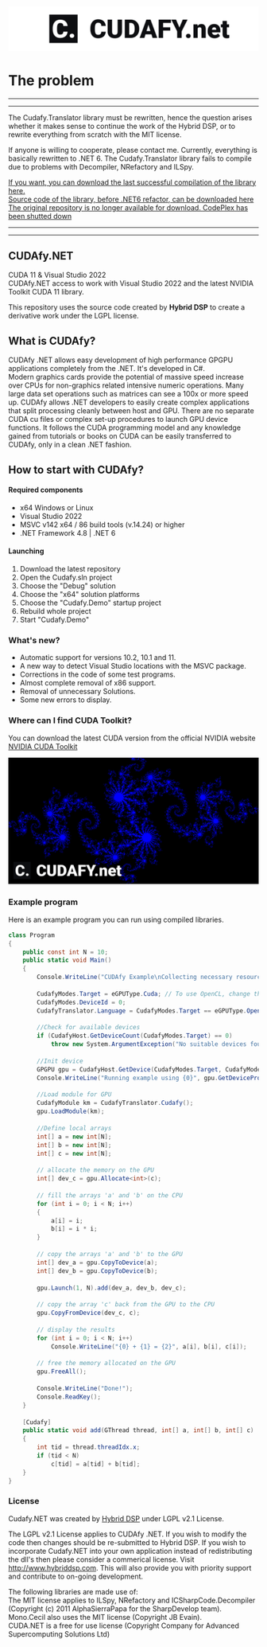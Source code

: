 ![Logo](https://github.com/lepoco/CUDAfy.NET/blob/master/.github/assets/cudafynet-banner.png?raw=true)


# The problem
<hr />
<hr />
The Cudafy.Translator library must be rewritten, hence the question arises whether it makes sense to continue the work of the Hybrid DSP, or to rewrite everything from scratch with the MIT license.  

If anyone is willing to cooperate, please contact me. Currently, everything is basically rewritten to .NET 6. The Cudafy.Translator library fails to compile due to problems with Decompiler, NRefactory and ILSpy.  

[If you want, you can download the last successful compilation of the library here.](https://github.com/lepoco/CUDAfy.NET/releases/tag/v.1.0.0)  
[Source code of the library, before .NET6 refactor, can be downloaded here](https://github.com/lepoco/CUDAfy.NET/archive/refs/tags/v.1.0.0.zip)  
[The original repository is no longer available for download. CodePlex has been shutted down](https://devblogs.microsoft.com/bharry/shutting-down-codeplex/)
<hr />
<hr />

## CUDAfy.NET  
CUDA 11 & Visual Studio 2022  
CUDAfy.NET access to work with Visual Studio 2022 and the latest NVIDIA Toolkit CUDA 11 library.  

This repository uses the source code created by **Hybrid DSP** to create a derivative work under the LGPL license.

## What is CUDAfy?
CUDAfy .NET allows easy development of high performance GPGPU applications completely from the .NET. It's developed in C#.  
Modern graphics cards provide the potential of massive speed increase over CPUs for non-graphics related intensive numeric operations. Many large data set operations such as matrices can see a 100x or more speed up. CUDAfy allows .NET developers to easily create complex applications that split processing cleanly between host and GPU. There are no separate CUDA cu files or complex set-up procedures to launch GPU device functions. It follows the CUDA programming model and any knowledge gained from tutorials or books on CUDA can be easily transferred to CUDAfy, only in a clean .NET fashion.

## How to start with CUDAfy?

#### Required components
- x64 Windows or Linux
- Visual Studio 2022
- MSVC v142 x64 / 86 build tools (v.14.24) or higher
- .NET Framework 4.8 | .NET 6

#### Launching
1. Download the latest repository
2. Open the Cudafy.sln project
3. Choose the "Debug" solution
4. Choose the "x64" solution platforms
5. Choose the "Cudafy.Demo" startup project
6. Rebuild whole project
7. Start "Cudafy.Demo"

### What's new?
- Automatic support for versions 10.2, 10.1 and 11.
- A new way to detect Visual Studio locations with the MSVC package.
- Corrections in the code of some test programs.
- Almost complete removal of x86 support.
- Removal of unnecessary Solutions.
- Some new errors to display.

### Where can I find CUDA Toolkit?
You can download the latest CUDA version from the official NVIDIA website
[NVIDIA CUDA Toolkit](https://developer.nvidia.com/cuda-downloads)

![Example program](https://github.com/lepoco/CUDAfy.NET/blob/master/.github/assets/cudafy-example.png?raw=true)

### Example program
Here is an example program you can run using compiled libraries.
```c#
class Program
{
    public const int N = 10;
    public static void Main()
    {
        Console.WriteLine("CUDAfy Example\nCollecting necessary resources...");

        CudafyModes.Target = eGPUType.Cuda; // To use OpenCL, change this enum
        CudafyModes.DeviceId = 0;
        CudafyTranslator.Language = CudafyModes.Target == eGPUType.OpenCL ? eLanguage.OpenCL : eLanguage.Cuda;

        //Check for available devices
        if (CudafyHost.GetDeviceCount(CudafyModes.Target) == 0)
            throw new System.ArgumentException("No suitable devices found.", "original");

        //Init device
        GPGPU gpu = CudafyHost.GetDevice(CudafyModes.Target, CudafyModes.DeviceId);
        Console.WriteLine("Running example using {0}", gpu.GetDeviceProperties(false).Name);

        //Load module for GPU
        CudafyModule km = CudafyTranslator.Cudafy();
        gpu.LoadModule(km);

        //Define local arrays
        int[] a = new int[N];
        int[] b = new int[N];
        int[] c = new int[N];

        // allocate the memory on the GPU
        int[] dev_c = gpu.Allocate<int>(c);

        // fill the arrays 'a' and 'b' on the CPU
        for (int i = 0; i < N; i++)
        {
            a[i] = i;
            b[i] = i * i;
        }

        // copy the arrays 'a' and 'b' to the GPU
        int[] dev_a = gpu.CopyToDevice(a);
        int[] dev_b = gpu.CopyToDevice(b);

        gpu.Launch(1, N).add(dev_a, dev_b, dev_c);

        // copy the array 'c' back from the GPU to the CPU
        gpu.CopyFromDevice(dev_c, c);

        // display the results
        for (int i = 0; i < N; i++)
            Console.WriteLine("{0} + {1} = {2}", a[i], b[i], c[i]);

        // free the memory allocated on the GPU
        gpu.FreeAll();

        Console.WriteLine("Done!");
        Console.ReadKey();
    }

    [Cudafy]
    public static void add(GThread thread, int[] a, int[] b, int[] c)
    {
        int tid = thread.threadIdx.x;
        if (tid < N)
            c[tid] = a[tid] + b[tid];
    }
}
```

### License
Cudafy.NET was created by [Hybrid DSP](http://hybriddsp.com/products/cudafynet/) under LGPL v2.1 License.  

The LGPL v2.1 License applies to CUDAfy .NET. If you wish to modify the code then changes should be re-submitted to Hybrid DSP. If you wish to incorporate Cudafy.NET into your own application instead of redistributing the dll's then please consider a commerical license. Visit http://www.hybriddsp.com. This will also provide you with priority support and contribute to on-going development.

The following libraries are made use of:  
The MIT license applies to ILSpy, NRefactory and ICSharpCode.Decompiler (Copyright (c) 2011 AlphaSierraPapa for the SharpDevelop team).  
Mono.Cecil also uses the MIT license (Copyright JB Evain).  
CUDA.NET is a free for use license (Copyright Company for Advanced Supercomputing Solutions Ltd)
